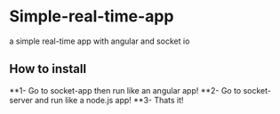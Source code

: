 # Simple-real-time-app
a simple real-time app with angular and socket io

## How to install
**1- Go to socket-app then run like an angular app!
**2- Go to socket-server and run like a node.js app!
**3- Thats it!
